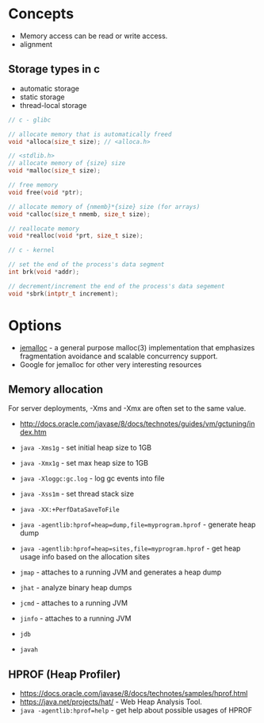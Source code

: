 # Concepts
- Memory access can be read or write access.
- alignment

## Storage types in c
- automatic storage
- static storage
- thread-local storage

```c
// c - glibc

// allocate memory that is automatically freed
void *alloca(size_t size); // <alloca.h>

// <stdlib.h>
// allocate memory of {size} size
void *malloc(size_t size);

// free memory
void free(void *ptr);

// allocate memory of {nmemb}*{size} size (for arrays)
void *calloc(size_t nmemb, size_t size);

// reallocate memory
void *realloc(void *prt, size_t size);
```

```c
// c - kernel

// set the end of the process's data segment
int brk(void *addr);

// decrement/increment the end of the process's data segement
void *sbrk(intptr_t increment);

```

# Options
- [jemalloc](http://www.canonware.com/jemalloc/) - a general purpose malloc(3) implementation that emphasizes fragmentation avoidance and scalable concurrency support.
- Google for jemalloc for other very interesting resources

## Memory allocation
For server deployments, -Xms and -Xmx are often set to the same value.
- http://docs.oracle.com/javase/8/docs/technotes/guides/vm/gctuning/index.htm

- `java -Xms1g` - set initial heap size to 1GB
- `java -Xmx1g` - set max heap size to 1GB
- `java -Xloggc:gc.log` - log gc events into file
- `java -Xss1m` - set thread stack size
- `java -XX:+PerfDataSaveToFile`

- `java -agentlib:hprof=heap=dump,file=myprogram.hprof` - generate heap dump
- `java -agentlib:hprof=heap=sites,file=myprogram.hprof` - get heap usage info based on the allocation sites
- `jmap` - attaches to a running JVM and generates a heap dump
- `jhat` - analyze binary heap dumps

- `jcmd` - attaches to a running JVM
- `jinfo` - attaches to a running JVM
- `jdb`
- `javah`

## HPROF (Heap Profiler)
- https://docs.oracle.com/javase/8/docs/technotes/samples/hprof.html
- https://java.net/projects/hat/ - Web Heap Analysis Tool.
- `java -agentlib:hprof=help` - get help about possible usages of HPROF

